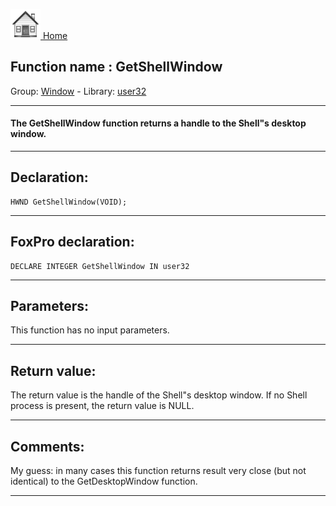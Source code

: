 [<img src="../../images/home.png"> Home ](https://github.com/VFPX/Win32API)  

## Function name : GetShellWindow
Group: [Window](../../functions_group.md#Window)  -  Library: [user32](../../libraries.md#user32)  
***  


#### The GetShellWindow function returns a handle to the Shell"s desktop window.
***  


## Declaration:
```foxpro  
HWND GetShellWindow(VOID);  
```  
***  


## FoxPro declaration:
```foxpro  
DECLARE INTEGER GetShellWindow IN user32  
```  
***  


## Parameters:
This function has no input parameters.  
***  


## Return value:
The return value is the handle of the Shell"s desktop window. If no Shell process is present, the return value is NULL.  
***  


## Comments:
My guess: in many cases this function returns result very close (but not identical) to the GetDesktopWindow function.  
  
***  

